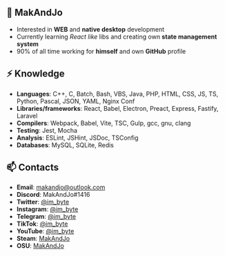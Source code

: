 ## 👦 MakAndJo
- Interested in **WEB** and **native desktop** development
- Currently learning *React like* libs and creating own **state management system**
- 90% of all time working for **himself** and own **GitHub** profile
## ⚡ Knowledge
- **Languages**: C++, C, Batch, Bash, VBS, Java, PHP, HTML, CSS, JS, TS, Python, Pascal, JSON, YAML, Nginx Conf
- **Libraries/frameworks**: React, Babel, Electron, Preact, Express, Fastify, Laravel
- **Compilers**: Webpack, Babel, Vite, TSC, Gulp, gcc, gnu, clang
- **Testing**: Jest, Mocha
- **Analysis**: ESLint, JSHint, JSDoc, TSConfig
- **Databases**: MySQL, SQLite, Redis
## 📫 Contacts
- **Email**: makandjo@outlook.com
- **Discord**: MakAndJo#1416
- **Twitter**: [@im_byte](https://twitter.com/im_byte)
- **Instagram**: [@im_byte](https://instagram.com/im_byte)
- **Telegram**: [@im_byte](https://t.me/im_byte)
- **TikTok**: [@im_byte](https://www.tiktok.com/@im_byte)
- **YouTube**: [@im_byte](https://www.youtube.com/@im_byte)
- **Steam**: [MakAndJo](https://steamcommunity.com/profiles/76561199388252289/)
- **OSU**: [MakAndJo](https://osu.ppy.sh/users/28574170)
<!---
MakAndJo/MakAndJo is a ✨ special ✨ repository because its `README.md` (this file) appears on your GitHub profile.
You can click the Preview link to take a look at your changes.
--->

